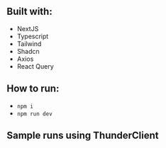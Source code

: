 ## Built with:

- NextJS
- Typescript
- Tailwind
- Shadcn
- Axios
- React Query

## How to run:

- `npm i`
- `npm run dev`

## Sample runs using ThunderClient
